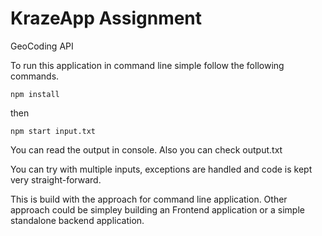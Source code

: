 # KrazeApp Assignment

GeoCoding API

To run this application in command line simple follow the following commands.

```
npm install
```

then

```
npm start input.txt
```

You can read the output in console. Also you can check output.txt

You can try with multiple inputs, exceptions are handled and code is kept very straight-forward.

This is build with the approach for command line application. Other approach could be simpley building an Frontend application or a simple standalone backend application.